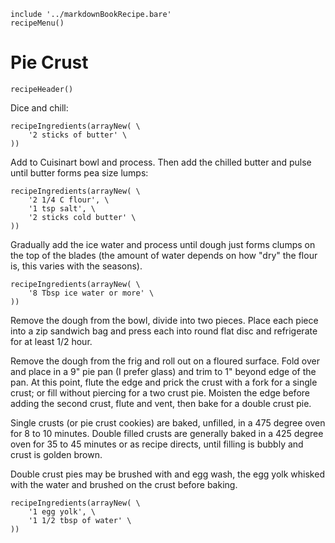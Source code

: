 ~~~ markdown-script
include '../markdownBookRecipe.bare'
recipeMenu()
~~~

# Pie Crust

~~~ markdown-script
recipeHeader()
~~~

Dice and chill:

~~~ markdown-script
recipeIngredients(arrayNew( \
    '2 sticks of butter' \
))
~~~

Add to Cuisinart bowl and process. Then add the chilled butter and pulse until butter forms pea size lumps:

~~~ markdown-script
recipeIngredients(arrayNew( \
    '2 1/4 C flour', \
    '1 tsp salt', \
    '2 sticks cold butter' \
))
~~~

Gradually add the ice water and process until dough just forms clumps on the top of the blades (the
amount of water depends on how "dry" the flour is, this varies with the seasons).

~~~ markdown-script
recipeIngredients(arrayNew( \
    '8 Tbsp ice water or more' \
))
~~~

Remove the dough from the bowl, divide into two pieces. Place each piece into a zip sandwich bag and
press each into round flat disc and refrigerate for at least 1/2 hour.

Remove the dough from the frig and roll out on a floured surface. Fold over and place in a 9" pie
pan (I prefer glass) and trim to 1" beyond edge of the pan. At this point, flute the edge and prick
the crust with a fork for a single crust; or fill without piercing for a two crust pie.  Moisten
the edge before adding the second crust, flute and vent, then bake for a double crust pie.

Single crusts (or pie crust cookies) are baked, unfilled, in a 475 degree oven for 8 to 10 minutes.
Double filled crusts are generally baked in a 425 degree oven for 35 to 45 minutes or as recipe
directs, until filling is bubbly and crust is golden brown.

Double crust pies may be brushed with and egg wash, the egg yolk whisked with the water and brushed
on the crust before baking.

~~~ markdown-script
recipeIngredients(arrayNew( \
    '1 egg yolk', \
    '1 1/2 tbsp of water' \
))
~~~
